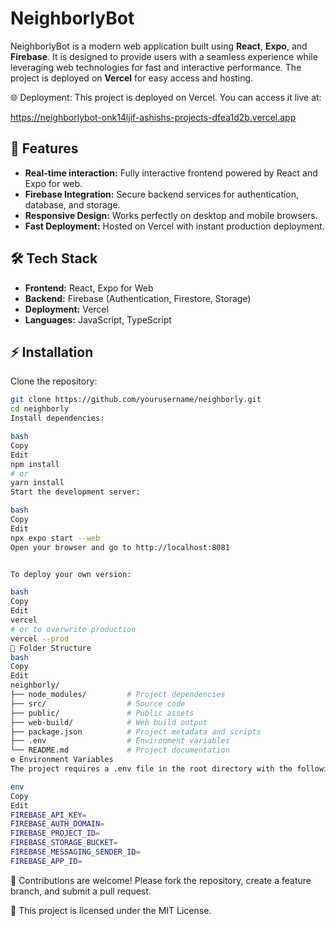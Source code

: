 # NeighborlyBot

NeighborlyBot is a modern web application built using **React**, **Expo**, and **Firebase**. It is designed to provide users with a seamless experience while leveraging web technologies for fast and interactive performance. The project is deployed on **Vercel** for easy access and hosting.

🌐 Deployment: 
This project is deployed on Vercel. You can access it live at:

https://neighborlybot-onk14ljif-ashishs-projects-dfea1d2b.vercel.app
## 🚀 Features

- **Real-time interaction:** Fully interactive frontend powered by React and Expo for web.
- **Firebase Integration:** Secure backend services for authentication, database, and storage.
- **Responsive Design:** Works perfectly on desktop and mobile browsers.
- **Fast Deployment:** Hosted on Vercel with instant production deployment.

## 🛠 Tech Stack

- **Frontend:** React, Expo for Web
- **Backend:** Firebase (Authentication, Firestore, Storage)
- **Deployment:** Vercel
- **Languages:** JavaScript, TypeScript

## ⚡ Installation

Clone the repository:

```bash
git clone https://github.com/yourusername/neighborly.git
cd neighborly
Install dependencies:

bash
Copy
Edit
npm install
# or
yarn install
Start the development server:

bash
Copy
Edit
npx expo start --web
Open your browser and go to http://localhost:8081


To deploy your own version:

bash
Copy
Edit
vercel
# or to overwrite production
vercel --prod
📁 Folder Structure
bash
Copy
Edit
neighborly/
├── node_modules/         # Project dependencies
├── src/                  # Source code
├── public/               # Public assets
├── web-build/            # Web build output
├── package.json          # Project metadata and scripts
├── .env                  # Environment variables
└── README.md             # Project documentation
⚙ Environment Variables
The project requires a .env file in the root directory with the following keys:

env
Copy
Edit
FIREBASE_API_KEY=
FIREBASE_AUTH_DOMAIN=
FIREBASE_PROJECT_ID=
FIREBASE_STORAGE_BUCKET=
FIREBASE_MESSAGING_SENDER_ID=
FIREBASE_APP_ID=

```
🤝
Contributions are welcome! Please fork the repository, create a feature branch, and submit a pull request.

📜
This project is licensed under the MIT License.

